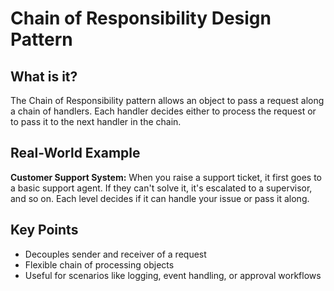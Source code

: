 # Chain of Responsibility Design Pattern

## What is it?

The Chain of Responsibility pattern allows an object to pass a request along a chain of handlers. Each handler decides either to process the request or to pass it to the next handler in the chain.

## Real-World Example

**Customer Support System:** When you raise a support ticket, it first goes to a basic support agent. If they can't solve it, it's escalated to a supervisor, and so on. Each level decides if it can handle your issue or pass it along.

## Key Points

- Decouples sender and receiver of a request
- Flexible chain of processing objects
- Useful for scenarios like logging, event handling, or approval workflows
